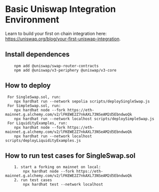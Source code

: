 # Basic Uniswap Integration Environment

Learn to build your first on chain integration here: https://uniswap.org/blog/your-first-uniswap-integration.

## Install dependences

```
    npm add @uniswap/swap-router-contracts
    npm add @uniswap/v3-periphery @uniswap/v3-core
```

## How to deploy

```
 For SingleSwap.sol, run:
    npx hardhat run --network sepolia scripts/deploySingleSwap.js
 For SimpleSwap.sol, run:
    npx hardhat node --fork https://eth-mainnet.g.alchemy.com/v2/lFKEWE2Z7nkAXL73NSeAM2d5EbndwoQk
    npx hardhat run --network localhost scripts/deploySimpleSwap.js
 For LiquidityExamples, run:
    npx hardhat node --fork https://eth-mainnet.g.alchemy.com/v2/lFKEWE2Z7nkAXL73NSeAM2d5EbndwoQk
    npx hardhat run --network localhost scripts/deployLiquidityExamples.js
```

## How to run test cases for SingleSwap.sol

```
    1. start a forking on mainnet on local:
        npx hardhat node --fork https://eth-mainnet.g.alchemy.com/v2/lFKEWE2Z7nkAXL73NSeAM2d5EbndwoQk
    2. run test cases
        npx hardhat test --network localhost

```
